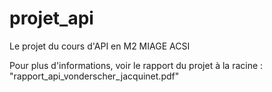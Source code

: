 # projet_api
Le projet du cours d'API en M2 MIAGE ACSI

Pour plus d'informations, voir le rapport du projet à la racine : "rapport_api_vonderscher_jacquinet.pdf"
